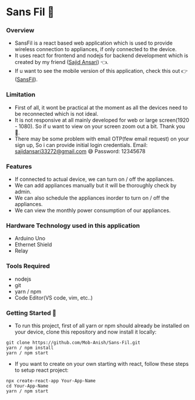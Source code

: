 # Sans Fil 📲

### Overview

- SansFil is a react based web application which is used to provide wireless connection to appliances, if only connected to the device.
- It uses react for frontend and nodejs for backend development which is created by my friend ([Sajid Ansari](https://github.com/SajidAnTechie)) 👈.
- If u want to see the mobile version of this application, check this out 👉([SansFil](https://github.com/SajidAnTechie/IOT_Controller)).

### Limitation

- First of all, it wont be practical at the moment as all the devices need to be reconnected which is not ideal.
- It is not responsive at all mainly developed for web or large screen(1920 - 1080). So if u want to view on your screen zoom out a bit. Thank you 🙏.
- There may be some problem with email OTP(few email request) on your sign up, So i can provide initial login credentials.
  Email: sajidansari33272@gmail.com 😅
  Password: 12345678

### Features

- If connected to actual device, we can turn on / off the appliances.
- We can add appliances manually but it will be thoroughly check by admin.
- We can also schedule the appliances inorder to turn on / off the appliances.
- We can view the monthly power consumption of our appliances.

### Hardware Technology used in this application

- Arduino Uno
- Ethernet Shield
- Relay

### Tools Required

- nodejs
- git
- yarn / npm
- Code Editor(VS code, vim, etc..)

### Getting Started 🚩

- To run this project, first of all yarn or npm should already be installed on your device, clone this repository and now install it locally:

```
git clone https://github.com/Mob-Anish/Sans-Fil.git
yarn / npm install
yarn / npm start
```

- If you want to create on your own starting with react, follow these steps to setup react project:

```
npx create-react-app Your-App-Name
cd Your-App-Name
yarn / npm start
```

